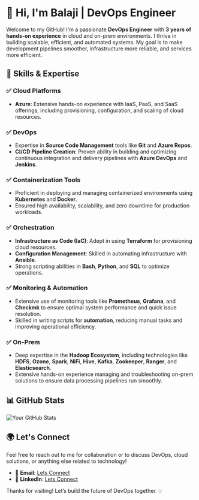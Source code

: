 # 👋 Hi, I'm Balaji | DevOps Engineer

Welcome to my GitHub! I'm a passionate **DevOps Engineer** with **3 years of hands-on experience** in cloud and on-prem environments. I thrive in building scalable, efficient, and automated systems. My goal is to make development pipelines smoother, infrastructure more reliable, and services more efficient.

## 🔧 Skills & Expertise

### ✅ **Cloud Platforms**
- **Azure**: Extensive hands-on experience with IaaS, PaaS, and SaaS offerings, including provisioning, configuration, and scaling of cloud resources.

### ✅ **DevOps**
- Expertise in **Source Code Management** tools like **Git** and **Azure Repos**.
- **CI/CD Pipeline Creation**: Proven ability in building and optimizing continuous integration and delivery pipelines with **Azure DevOps** and **Jenkins**.

### ✅ **Containerization Tools**
- Proficient in deploying and managing containerized environments using **Kubernetes** and **Docker**.
- Ensured high availability, scalability, and zero downtime for production workloads.

### ✅ **Orchestration**
- **Infrastructure as Code (IaC)**: Adept in using **Terraform** for provisioning cloud resources.
- **Configuration Management**: Skilled in automating infrastructure with **Ansible**.
- Strong scripting abilities in **Bash**, **Python**, and **SQL** to optimize operations.

### ✅ **Monitoring & Automation**
- Extensive use of monitoring tools like **Prometheus**, **Grafana**, and **Checkmk** to ensure optimal system performance and quick issue resolution.
- Skilled in writing scripts for **automation**, reducing manual tasks and improving operational efficiency.

### ✅ **On-Prem**
- Deep expertise in the **Hadoop Ecosystem**, including technologies like **HDFS**, **Ozone**, **Spark**, **NiFi**, **Hive**, **Kafka**, **Zookeeper**, **Ranger**, and **Elasticsearch**.
- Extensive hands-on experience managing and troubleshooting on-prem solutions to ensure data processing pipelines run smoothly.

## 📊 GitHub Stats

![Your GitHub Stats](https://github-readme-stats.vercel.app/api?username=Bro-Balaji&show_icons=true&hide_title=true&count_private=true&hide=prs&theme=tokyonight)

## 🌍 Let's Connect

Feel free to reach out to me for collaboration or to discuss DevOps, cloud solutions, or anything else related to technology!

- 📧 **Email**: [Lets Connect](mailto:balaji2711@gmail.com)
- 🔗 **LinkedIn**: [Lets Connect](https://www.linkedin.com/in/balaji-m-0374b1207/)

Thanks for visiting! Let’s build the future of DevOps together. 💡
